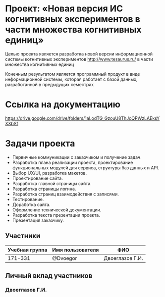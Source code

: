 # Проект: «Новая версия ИС когнитивных экспериментов в части множества когнитивных единиц»

Целью проекта является разработка новой версии информационной системы когнитивных экспериментов http://www.tesaurus.ru/ в части множества когнитивных единиц

Конечным результатом является программный продукт в виде информационной системы, которая работает с базой данных, разработанной в предыдущих семестрах

# Ссылка на документацию

https://drive.google.com/drive/folders/1aLodTG_GzouU8ThJoQPWzLAEksYXXbSf

# Задачи проекта
  - Первичные коммуникации с заказчиком и получение задач.
  - Разработка плана реализации проекта, проектирование функциональных модулей для сервиса, структуры баз данных и API.
  - Выбор UX/UI, разработка макетов.
  - Проектирование сайта.
  - Разработка главной страницы сайта.
  - Разработка страницы логина.
  - Разработка страниц взаимодействия с записями.
  - Тестирование.
  - Доработка сайта.
  - Оформление технической документации.
  - Разработка текста презентации проекта.
  - Презентация заказчику.

## Участники

| Учебная группа | Имя пользователя | ФИО                      |
|----------------|------------------|--------------------------|
| 171-331        | @Dvoegor         | Двоеглазов Г.И.          |

## Личный вклад участников


### Двоеглазов Г.И.
